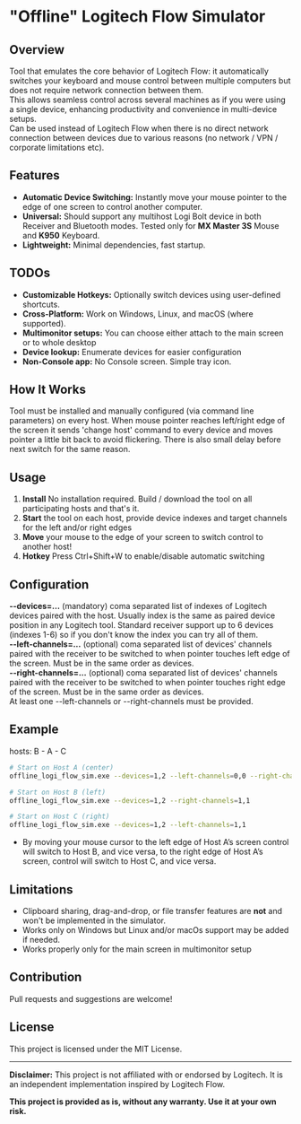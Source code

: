 # "Offline" Logitech Flow Simulator

## Overview

Tool that emulates the core behavior of Logitech Flow: it automatically switches your keyboard and mouse control between multiple computers but does not require network connection between them.<br>
This allows seamless control across several machines as if you were using a single device, enhancing productivity and convenience in multi-device setups.<br>
Can be used instead of Logitech Flow when there is no direct network connection between devices due to various reasons (no network / VPN / corporate limitations etc).

## Features

- **Automatic Device Switching:** Instantly move your mouse pointer to the edge of one screen to control another computer.
- **Universal:** Should support any multihost Logi Bolt device in both Receiver and Bluetooth modes. Tested only for **MX Master 3S** Mouse and **K950** Keyboard.
- **Lightweight:** Minimal dependencies, fast startup.

## TODOs
- **Customizable Hotkeys:** Optionally switch devices using user-defined shortcuts.
- **Cross-Platform:** Work on Windows, Linux, and macOS (where supported).
- **Multimonitor setups:** You can choose either attach to the main screen or to whole desktop
- **Device lookup:** Enumerate devices for easier configuration
- **Non-Console app:** No Console screen. Simple tray icon.
  
## How It Works

Tool must be installed and manually configured (via command line parameters) on every host. When mouse pointer reaches left/right edge of the screen it sends 'change host' command to every device and moves pointer a little bit back to avoid flickering.
There is also small delay before next switch for the same reason.

## Usage

1. **Install** No installation required. Build / download the tool on all participating hosts and that's it.
2. **Start** the tool on each host, provide device indexes and target channels for the left and/or right edges
4. **Move** your mouse to the edge of your screen to switch control to another host!
5. **Hotkey** Press Ctrl+Shift+W to enable/disable automatic switching

## Configuration

**--devices=...** (mandatory) coma separated list of indexes of Logitech devices paired with the host. Usually index is the same as paired device position in any Logitech tool. Standard receiver support up to 6 devices (indexes 1-6) so if you don't know the index you can try all of them.<br>
**--left-channels=...** (optional) coma separated list of devices' channels paired with the receiver to be switched to when pointer touches left edge of the screen. Must be in the same order as devices.<br>
**--right-channels=...** (optional) coma separated list of devices' channels paired with the receiver to be switched to when pointer touches right edge of the screen. Must be in the same order as devices.<br>
At least one --left-channels or --right-channels must be provided.

## Example

hosts:
B - A - C

```sh
# Start on Host A (center)
offline_logi_flow_sim.exe --devices=1,2 --left-channels=0,0 --right-channels=2,2

# Start on Host B (left)
offline_logi_flow_sim.exe --devices=1,2 --right-channels=1,1

# Start on Host C (right)
offline_logi_flow_sim.exe --devices=1,2 --left-channels=1,1
```

- By moving your mouse cursor to the left edge of Host A’s screen control will switch to Host B, and vice versa, to the right edge of Host A’s screen, control will switch to Host C, and vice versa.

## Limitations

- Clipboard sharing, drag-and-drop, or file transfer features are **not** and won't be implemented in the simulator.
- Works only on Windows but Linux and/or macOs support may be added if needed.
- Works properly only for the main screen in multimonitor setup

## Contribution

Pull requests and suggestions are welcome!

## License

This project is licensed under the MIT License.

---
**Disclaimer:** This project is not affiliated with or endorsed by Logitech. It is an independent implementation inspired by Logitech Flow.

**This project is provided as is, without any warranty. Use it at your own risk.**
